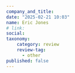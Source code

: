 ```yaml
---
company_and_title: 
date: "2025-02-21 10:03"
name: Eric Jones
# link:
social: 
taxonomy:
    category: review
    review-tag:
      - other
published: false
---
```



